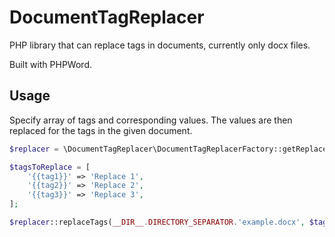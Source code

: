 # DocumentTagReplacer

PHP library that can replace tags in documents, currently only docx files. 

Built with PHPWord.

## Usage

Specify array of tags and corresponding values. The values are then replaced for the tags in the given document.

```php
$replacer = \DocumentTagReplacer\DocumentTagReplacerFactory::getReplacerInstance(DocumentTagReplacerFactory::TYPE_WORD);

$tagsToReplace = [
	'{{tag1}}' => 'Replace 1',
	'{{tag2}}' => 'Replace 2',
	'{{tag3}}' => 'Replace 3',
];

$replacer::replaceTags(__DIR__.DIRECTORY_SEPARATOR.'example.docx', $tagsToReplace, __DIR__.DIRECTORY_SEPARATOR.'example_replaced.docx');
```

